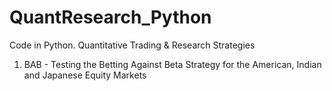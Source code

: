 # QuantResearch_Python
Code in Python. Quantitative Trading &amp; Research Strategies

1. BAB - Testing the Betting Against Beta Strategy for the American, Indian and Japanese Equity Markets
